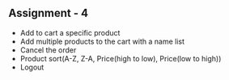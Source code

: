 ## Assignment - 4 
- Add to cart a specific product
- Add multiple products to the cart with a name list
- Cancel the order 
- Product sort(A-Z, Z-A, Price(high to low), Price(low to high))
- Logout
